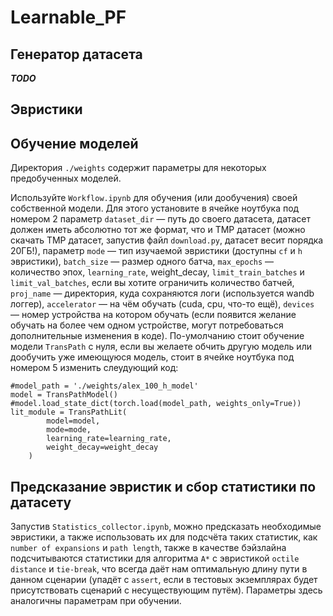 # Learnable_PF
## Генератор датасета

***TODO***

## Эвристики



## Обучение моделей

Директория `./weights` содержит параметры для некоторых предобученных моделей.

Используйте `Workflow.ipynb` для обучения (или дообучения) своей собственной модели. Для этого установите в ячейке ноутбука под номером 2 параметр `dataset_dir` — путь до своего датасета, датасет должен иметь абсолютно тот же формат, что и TMP датасет (можно скачать TMP датасет, запустив файл `download.py`, датасет весит порядка 20ГБ!), параметр `mode` — тип изучаемой эвристики (доступны `cf` и `h` эвристики), `batch_size` — размер одного батча, `max_epochs` — количество эпох, `learning_rate`, weight_decay, `limit_train_batches` и `limit_val_batches`, если вы хотите ограничить количество батчей, `proj_name` — директория, куда сохраняются логи (используется wandb логгер), `accelerator` — на чём обучать (cuda, cpu, что-то ещё), `devices` — номер устройства на котором обучать (если появится желание обучать на более чем одном устройстве, могут потребоваться дополнительные изменения в коде). По-умолчанию стоит обучение модели `TransPath` с нуля, если вы желаете обчить другую модель или дообучить уже имеющуюся модель, стоит в ячейке ноутбука под номером 5 изменить слеудующий код:
```
#model_path = './weights/alex_100_h_model'
model = TransPathModel()
#model.load_state_dict(torch.load(model_path, weights_only=True))
lit_module = TransPathLit(
        model=model,
        mode=mode,
        learning_rate=learning_rate,
        weight_decay=weight_decay
    )
```

## Предсказание эвристик и сбор статистики по датасету

Запустив `Statistics_collector.ipynb`, можно предсказать необходимые эвристики, а также использовать их для подсчёта таких статистик, как `number of expansions` и `path length`, также в качестве бэйзлайна подсчитываются статистики для алгоритма `A*` с эвристикой `octile distance` и `tie-break`, что всегда даёт нам оптимальную длину пути в данном сценарии (упадёт с `assert`, если в тестовых экземплярах будет присутствовать сценарий с несуществующим путём). Параметры здесь аналогичны параметрам при обучении.


